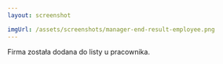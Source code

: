 ```yaml
---
layout: screenshot

imgUrl: /assets/screenshots/manager-end-result-employee.png
---
```

Firma została dodana do listy u pracownika.
